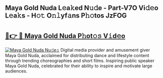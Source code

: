 ## Maya Gold Nuda L𝚎a𝚔ed N𝚞𝚍e - Part-V7O Vi𝚍𝚎o L𝚎a𝚔s - H𝚘𝚝 O𝚗𝚕yf𝚊ns P𝚑𝚘tos JzFOG

# <h2><a href="http://kfel2sq.oniu.top/?m=Maya+Gold+Nuda">🔗👉 🔴 Maya Gold Nuda P𝚑ot𝚘𝚜 V𝚒d𝚎o</a></h2>

[![Maya Gold Nuda Nu𝚍e𝚜](https://i.imgur.com/0qMVB7G.gif)](http://kfel2sq.oniu.top/?m=Maya+Gold+Nuda)
Digital media provider and amusement giver Maya Gold Nuda, acclaimed for distributing dance and lifestyle content through trending choreographies and short films. Inspiring public speaker Maya Gold Nuda, celebrated for their ability to inspire and motivate large audiences.  
